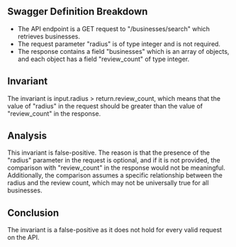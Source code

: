 ## Swagger Definition Breakdown
- The API endpoint is a GET request to "/businesses/search" which retrieves businesses.
- The request parameter "radius" is of type integer and is not required.
- The response contains a field "businesses" which is an array of objects, and each object has a field "review_count" of type integer.

## Invariant
The invariant is input.radius > return.review_count, which means that the value of "radius" in the request should be greater than the value of "review_count" in the response.

## Analysis
This invariant is false-positive. The reason is that the presence of the "radius" parameter in the request is optional, and if it is not provided, the comparison with "review_count" in the response would not be meaningful. Additionally, the comparison assumes a specific relationship between the radius and the review count, which may not be universally true for all businesses.

## Conclusion
The invariant is a false-positive as it does not hold for every valid request on the API.
